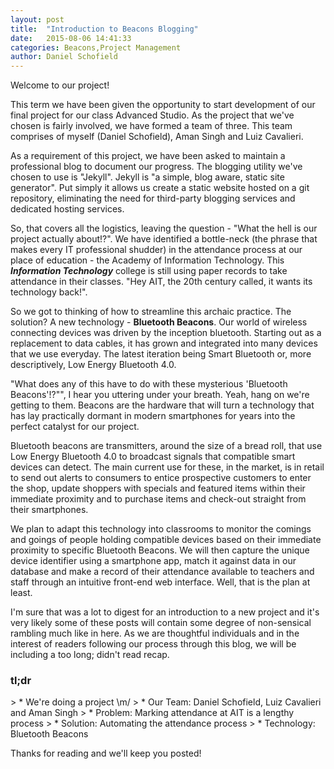 ```yaml
---
layout: post
title:  "Introduction to Beacons Blogging"
date:   2015-08-06 14:41:33
categories: Beacons,Project Management
author: Daniel Schofield
---
```


Welcome to our project!

This term we have been given the opportunity to start development of our final project for our class Advanced Studio. As the project that we've chosen is fairly involved, we have formed a team of three. This team comprises of myself (Daniel Schofield), Aman Singh and Luiz Cavalieri.

As a requirement of this project, we have been asked to maintain a professional blog to document our progress. The blogging utility we've chosen to use is "Jekyll". Jekyll is "a simple, blog aware, static site generator". Put simply it allows us create a static website hosted on a git repository, eliminating the need for third-party blogging services and dedicated hosting services.

So, that covers all the logistics, leaving the question - "What the hell is our project actually about!?". We have identified a bottle-neck (the phrase that makes every IT professional shudder) in the attendance process at our place of education - the Academy of Information Technology. This ***Information Technology*** college is still using paper records to take attendance in their classes. "Hey AIT, the 20th century called, it wants its technology back!".

So we got to thinking of how to streamline this archaic practice. The solution? A new technology - **Bluetooth Beacons**. Our world of wireless connecting devices was driven by the inception bluetooth. Starting out as a replacement to data cables, it has grown and integrated into many devices that we use everyday. The latest iteration being Smart Bluetooth or, more descriptively, Low Energy Bluetooth 4.0.

"What does any of this have to do with these mysterious 'Bluetooth Beacons'!?"", I hear you uttering under your breath. Yeah, hang on we're getting to them. Beacons are the hardware that will turn a technology that has lay practically dormant in modern smartphones for years into the perfect catalyst for our project.

Bluetooth beacons are transmitters, around the size of a bread roll, that use Low Energy Bluetooth 4.0 to broadcast signals that compatible smart devices can detect. The main current use for these, in the market, is in retail to send out alerts to consumers to entice prospective customers to enter the shop, update shoppers with specials and featured items within their immediate proximity and to purchase items and check-out straight from their smartphones.

We plan to adapt this technology into classrooms to monitor the comings and goings of people holding compatible devices based on their immediate proximity to specific Bluetooth Beacons. We will then capture the unique device identifier using a smartphone app, match it against data in our database and make a record of their attendance available to teachers and staff through an intuitive front-end web interface. Well, that is the plan at least.

I'm sure that was a lot to digest for an introduction to a new project and it's very likely some of these posts will contain some degree of non-sensical rambling much like in here. As we are thoughtful individuals and in the interest of readers following our process through this blog, we will be including a too long; didn't read recap.

<h3>tl;dr</h3>
> * We're doing a project \m/
> * Our Team: Daniel Schofield, Luiz Cavalieri and Aman Singh
> * Problem: Marking attendance at AIT is a lengthy process
> * Solution: Automating the attendance process
> * Technology: Bluetooth Beacons

Thanks for reading and we'll keep you posted!
